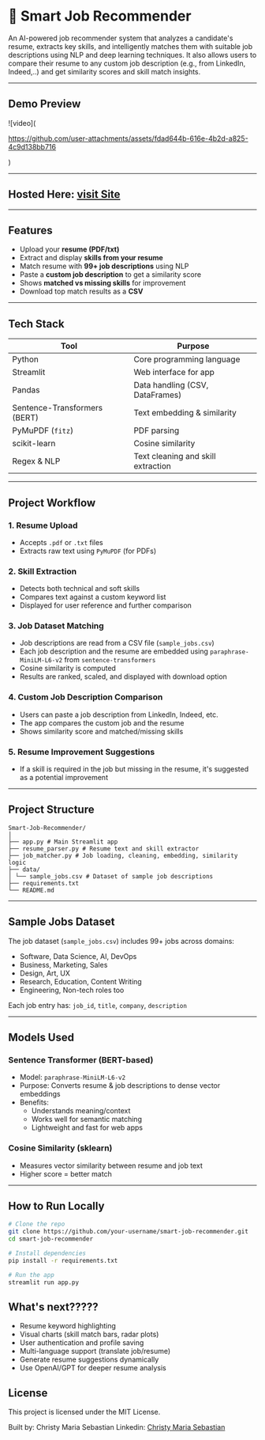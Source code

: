 # 💼 Smart Job Recommender

An AI-powered job recommender system that analyzes a candidate's resume, extracts key skills, and intelligently matches them with suitable job descriptions using NLP and deep learning techniques. It also allows users to compare their resume to any custom job description (e.g., from LinkedIn, Indeed,..) and get similarity scores and skill match insights.

---

## Demo Preview

![video](

https://github.com/user-attachments/assets/fdad644b-616e-4b2d-a825-4c9d138bb716

)



---

## Hosted Here: [visit Site](https://ai-job-recommender-bychriz.streamlit.app/)
---
## Features

- Upload your **resume (PDF/txt)**  
- Extract and display **skills from your resume**  
- Match resume with **99+ job descriptions** using NLP  
- Paste a **custom job description** to get a similarity score  
- Shows **matched vs missing skills** for improvement  
- Download top match results as a **CSV**

---

## Tech Stack

| Tool | Purpose |
|------|---------|
|  Python | Core programming language |
|  Streamlit | Web interface for app |
|  Pandas | Data handling (CSV, DataFrames) |
|  Sentence-Transformers (BERT) | Text embedding & similarity |
|  PyMuPDF (`fitz`) | PDF parsing |
|  scikit-learn | Cosine similarity |
|  Regex & NLP | Text cleaning and skill extraction |

---

## Project Workflow

### 1. **Resume Upload**
- Accepts `.pdf` or `.txt` files
- Extracts raw text using `PyMuPDF` (for PDFs)

### 2. **Skill Extraction**
- Detects both technical and soft skills
- Compares text against a custom keyword list
- Displayed for user reference and further comparison

### 3. **Job Dataset Matching**
- Job descriptions are read from a CSV file (`sample_jobs.csv`)
- Each job description and the resume are embedded using `paraphrase-MiniLM-L6-v2` from `sentence-transformers`
- Cosine similarity is computed
- Results are ranked, scaled, and displayed with download option

### 4. **Custom Job Description Comparison**
- Users can paste a job description from LinkedIn, Indeed, etc.
- The app compares the custom job and the resume
- Shows similarity score and matched/missing skills

### 5. **Resume Improvement Suggestions**
- If a skill is required in the job but missing in the resume, it's suggested as a potential improvement

---

## Project Structure
```
Smart-Job-Recommender/
│
├── app.py # Main Streamlit app
├── resume_parser.py # Resume text and skill extractor
├── job_matcher.py # Job loading, cleaning, embedding, similarity logic
├── data/
│ └── sample_jobs.csv # Dataset of sample job descriptions
├── requirements.txt
└── README.md
```

---

## Sample Jobs Dataset

The job dataset (`sample_jobs.csv`) includes 99+ jobs across domains:

- Software, Data Science, AI, DevOps  
- Business, Marketing, Sales  
- Design, Art, UX  
- Research, Education, Content Writing  
- Engineering, Non-tech roles too  

Each job entry has: `job_id`, `title`, `company`, `description`

---

## Models Used

### Sentence Transformer (BERT-based)
- Model: `paraphrase-MiniLM-L6-v2`
- Purpose: Converts resume & job descriptions to dense vector embeddings
- Benefits:
  - Understands meaning/context
  - Works well for semantic matching
  - Lightweight and fast for web apps

### Cosine Similarity (sklearn)
- Measures vector similarity between resume and job text
- Higher score = better match

---

## How to Run Locally

```bash
# Clone the repo
git clone https://github.com/your-username/smart-job-recommender.git
cd smart-job-recommender

# Install dependencies
pip install -r requirements.txt

# Run the app
streamlit run app.py
```

## What's next?????
-  Resume keyword highlighting
-  Visual charts (skill match bars, radar plots)
-  User authentication and profile saving
-  Multi-language support (translate job/resume)
-  Generate resume suggestions dynamically
-  Use OpenAI/GPT for deeper resume analysis

## License
This project is licensed under the MIT License.

Built by:
Christy Maria Sebastian
Linkedin: [Christy Maria Sebastian](https://www.linkedin.com/in/christymariasebastian/)
